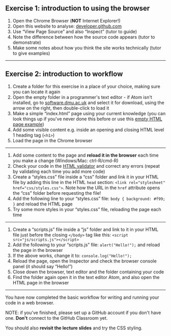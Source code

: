 ## Exercise 1: introduction to using the browser

1. Open the Chrome Browser (**NOT** Internet Explorer!)
2. Open this website to analyse: [developer.github.com](https://developer.github.com/)
3. Use “View Page Source” and also “Inspect” (tutor to guide)
4. Note the difference between how the source code appears (tutor to demonstrate)
5. Make some notes about how you think the site works technically (tutor to give examples)

---

## Exercise 2: introduction to workflow

1. Create a folder for this exercise in a place of your choice, making sure you can locate it again
2. Open the empty folder in a programmer's text editor - if Atom isn't installed, go to [software.dmu.ac.uk](http://software.dmu.ac.uk/) and select it for download, using the arrow on the right, then double-click to load it
3. Make a simple “index.html” page using your current knowledge (you can look things up if you've never done this before or use this [empty HTML page example](https://www.w3schools.com/html/html5_intro.asp))
4. Add some visible content e.g. inside an opening and closing HTML level 1 heading tag (`<h1>`)
5. Load the page in the Chrome browser

---

1. Add some content to the page and **reload it in the browser** each time you make a change (Windows/Mac: ctrl-R/cmd-R)
2. Check your code in the [HTML validator](https://validator.w3.org/) and correct any errors (repeat by validating each time you add more code)
3. Create a “styles.css” file inside a “css” folder and link it in your HTML file by adding this line in the HTML `head` section: `<link rel="stylesheet" href="css/styles.css">`. Note how the URL in the `href` attribute opens the “css” folder before requesting the file!
4. Add the following line to your “styles.css” file: `body { background: #f99; }` and reload the HTML page
5. Try some more styles in your “styles.css” file, reloading the page each time

---

1. Create a “scripts.js” file inside a “js” folder and link to it in your HTML file just before the closing `</body>` tag like this: `<script src="js/scripts.js"></script>`
2. Add the following to your “scripts.js” file: `alert("Hello!");` and reload the page in the browser
3. If the above works, change it to: `console.log("Hello!");`
4. Reload the page, open the Inspector and check the browser console panel (it should say “Hello!”)
5. Close down the browser, text editor and the folder containing your code
6. Find the folder again open it in the text editor Atom, and also open the HTML page in the browser

---

You have now completed the basic workflow for writing and running your code in a web browser.

NOTE: if you've finished, please set up a GitHub account if you don't have one. **Don't** connect to the GitHub Classroom yet.

You should also **revisit the lecture slides** and try the CSS styling.
